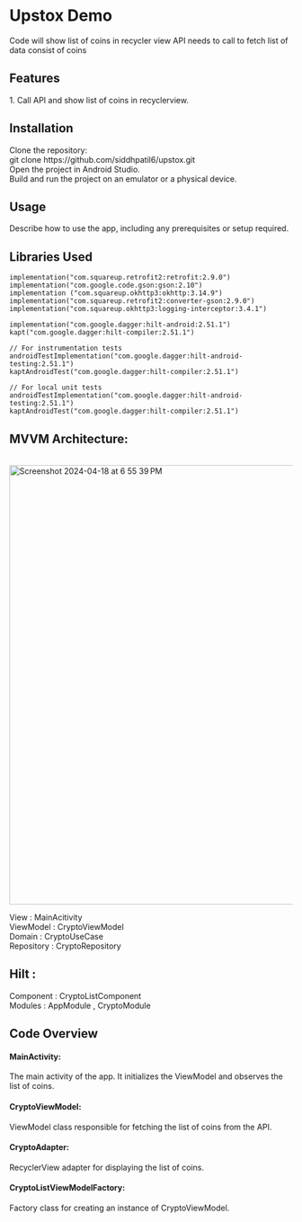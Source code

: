 <h1>Upstox Demo </h1>
Code will show list of coins in recycler view
API needs to call to fetch list of data consist of coins

<h2>Features </h2>
1. Call API and show list of coins in recyclerview.

<h2>Installation </h2>
Clone the repository: <br>
git clone https://github.com/siddhpatil6/upstox.git <br>
Open the project in Android Studio. <br>
Build and run the project on an emulator or a physical device. <br>

<h2>Usage </h2>
Describe how to use the app, including any prerequisites or setup required. <br>

<h2>Libraries Used </h2>

```
implementation("com.squareup.retrofit2:retrofit:2.9.0")
implementation("com.google.code.gson:gson:2.10")
implementation ("com.squareup.okhttp3:okhttp:3.14.9")
implementation("com.squareup.retrofit2:converter-gson:2.9.0")
implementation("com.squareup.okhttp3:logging-interceptor:3.4.1")

implementation("com.google.dagger:hilt-android:2.51.1")
kapt("com.google.dagger:hilt-compiler:2.51.1")

// For instrumentation tests
androidTestImplementation("com.google.dagger:hilt-android-testing:2.51.1")
kaptAndroidTest("com.google.dagger:hilt-compiler:2.51.1")

// For local unit tests
androidTestImplementation("com.google.dagger:hilt-android-testing:2.51.1")
kaptAndroidTest("com.google.dagger:hilt-compiler:2.51.1")
```


<h2>MVVM Architecture:  </h2>
 <br>
<img width="782" alt="Screenshot 2024-04-18 at 6 55 39 PM" src="https://github.com/siddhpatil6/Crypto/assets/5618021/92acbce2-5a82-4578-a87d-f68e2e2a6596">

View :  MainAcitivity <br>
ViewModel : CryptoViewModel <br>
Domain : CryptoUseCase <br>
Repository : CryptoRepository <br>


<h2>Hilt : </h2>
Component : CryptoListComponent <br>
Modules : AppModule , CryptoModule <br>

<h2>Code Overview </h2>
<h4>MainActivity: </h4> The main activity of the app. It initializes the ViewModel and observes the list of coins.
<h4>CryptoViewModel: </h4> ViewModel class responsible for fetching the list of coins from the API.
<h4>CryptoAdapter: </h4> RecyclerView adapter for displaying the list of coins.
<h4>CryptoListViewModelFactory: </h4> Factory class for creating an instance of CryptoViewModel.



